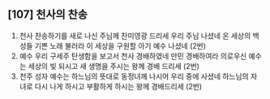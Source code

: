 ## [107] 천사의 찬송

1) 천사 찬송하기를 새로 나신 주님께 찬미영광 드리세 우리 주님 나셨네 온 세상의 백성들 기쁜 노래 불러라 이 세상을 구원할 아기 예수 나셨네 (2번)  
2) 예수 우리 구세주 탄생함을 보고서 천사 경배하였네 만민 경배하여라 의로우신 예수는 세상의 빛 되시고 새 생명을 주시는 왕께 경배 드리세 (2번)  
3) 천주 성자 예수는 하느님의 뜻대로 동정녀께 나시어 우리 중에 사셨네 하느님의 자녀로 다시 나게 하시고 부활하게 하시는 왕께 경배드리세 (2번)
